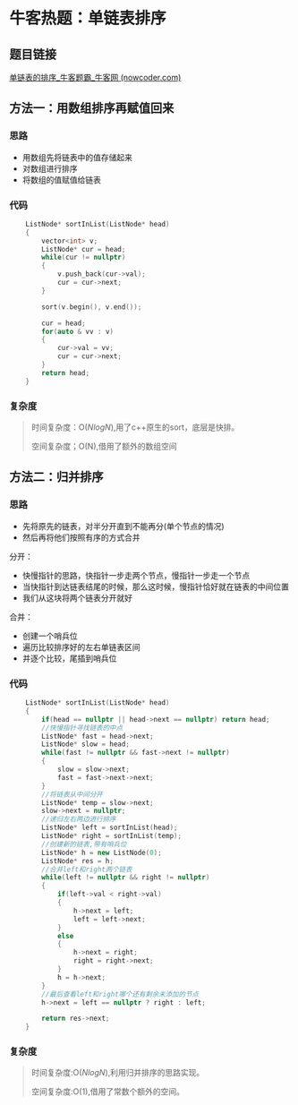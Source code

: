 # 牛客热题：单链表排序

## 题目链接

[单链表的排序_牛客题霸_牛客网 (nowcoder.com)](https://www.nowcoder.com/practice/f23604257af94d939848729b1a5cda08?tpId=295&tqId=1008897&ru=/exam/oj&qru=/ta/format-top101/question-ranking&sourceUrl=%2Fexam%2Foj)

## 方法一：用数组排序再赋值回来

### 思路

- 用数组先将链表中的值存储起来
- 对数组进行排序
- 将数组的值赋值给链表

### 代码

```cpp
    ListNode* sortInList(ListNode* head) 
    {
        vector<int> v;
        ListNode* cur = head;
        while(cur != nullptr)
        {
            v.push_back(cur->val);
            cur = cur->next;
        }

        sort(v.begin(), v.end());

        cur = head;
        for(auto & vv : v)
        {
            cur->val = vv;
            cur = cur->next;
        }
        return head;
    }
```

### 复杂度

> 时间复杂度：O($NlogN$),用了c++原生的sort，底层是快排。
>
> 空间复杂度；O(N),借用了额外的数组空间

## 方法二：归并排序

### 思路

- 先将原先的链表，对半分开直到不能再分(单个节点的情况)
- 然后再将他们按照有序的方式合并

分开：

- 快慢指针的思路，快指针一步走两个节点，慢指针一步走一个节点
- 当快指针到达链表结尾的时候，那么这时候，慢指针恰好就在链表的中间位置
- 我们从这块将两个链表分开就好

合并：

- 创建一个哨兵位
- 遍历比较排序好的左右单链表区间
- 并逐个比较，尾插到哨兵位

### 代码

```cpp
    ListNode* sortInList(ListNode* head) 
    {
        if(head == nullptr || head->next == nullptr) return head;
        //快慢指针寻找链表的中点
        ListNode* fast = head->next;
        ListNode* slow = head;
        while(fast != nullptr && fast->next != nullptr)
        {
            slow = slow->next;
            fast = fast->next->next;
        }
        //将链表从中间分开
        ListNode* temp = slow->next;
        slow->next = nullptr;
        //递归左右两边进行排序
        ListNode* left = sortInList(head);
        ListNode* right = sortInList(temp);
        //创建新的链表,带有哨兵位
        ListNode* h = new ListNode(0);
        ListNode* res = h;        
        //合并left和right两个链表
        while(left != nullptr && right != nullptr)
        {
            if(left->val < right->val)
            {
                h->next = left;
                left = left->next;
            }
            else 
            {
                h->next = right;
                right = right->next;
            }
            h = h->next;
        }
        //最后查看left和right哪个还有剩余未添加的节点
        h->next = left == nullptr ? right : left;

        return res->next; 
    }
```

### 复杂度

> 时间复杂度:O($Nlog N$),利用归并排序的思路实现。
>
> 空间复杂度:O(1),借用了常数个额外的空间。